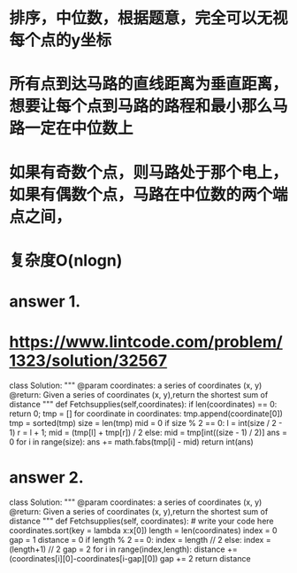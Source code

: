 # 排序，中位数，根据题意，完全可以无视每个点的y坐标
# 所有点到达马路的直线距离为垂直距离，想要让每个点到马路的路程和最小那么马路一定在中位数上
# 如果有奇数个点，则马路处于那个电上，如果有偶数个点，马路在中位数的两个端点之间，
# 复杂度O(nlogn)

# answer 1.
# https://www.lintcode.com/problem/1323/solution/32567
class Solution:
    """
    @param coordinates: a series of coordinates (x, y)
    @return: Given a series of coordinates (x, y),return the shortest sum of distance
    """
    def Fetchsupplies(self,coordinates):
        if len(coordinates) == 0:
            return 0;
        tmp = []
        for coordinate in coordinates:
            tmp.append(coordinate[0])
        tmp = sorted(tmp)
        size = len(tmp)
        mid = 0
        if size % 2 == 0:
            l = int(size / 2 - 1)
            r = l + 1;
            mid = (tmp[l] + tmp[r]) / 2
        else:
            mid = tmp[int((size - 1) / 2)]
        ans = 0
        for i in range(size):
            ans += math.fabs(tmp[i] - mid)
        return int(ans)



# answer 2.
class Solution:
    """
    @param coordinates: a series of coordinates (x, y)
    @return: Given a series of coordinates (x, y),return the shortest sum of distance
    """
    def Fetchsupplies(self, coordinates):
        # write your code here
        coordinates.sort(key = lambda x:x[0])
        length = len(coordinates)
        index = 0
        gap = 1
        distance = 0
        if length % 2 == 0:
            index = length // 2
        else:
            index = (length+1) // 2
            gap = 2
        for i in range(index,length):
            distance += (coordinates[i][0]-coordinates[i-gap][0])
            gap += 2
        return distance